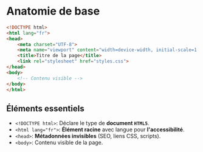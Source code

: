 # Anatomie de base
```html
<!DOCTYPE html>
<html lang="fr">
<head>
    <meta charset="UTF-8">
    <meta name="viewport" content="width=device-width, initial-scale=1.0">
    <title>Titre de la page</title>
    <link rel="stylesheet" href="styles.css">
</head>
<body>
    <!-- Contenu visible -->
</body>
</html>
```

## Éléments essentiels
- `<!DOCTYPE html>`: Déclare le type de __document `HTML5`__.
- `<html lang="fr">`: __Élément racine__ avec langue pour __l'accessibilité__.
- `<head>`: __Métadonnées invisibles__ (SEO, liens CSS, scripts).
- `<body>`: Contenu visible de la page.

